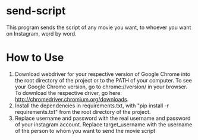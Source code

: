 # send-script
This program sends the script of any movie you want, to whoever you want on Instagram, word by word.

# How to Use
1) Download webdriver for your respective version of Google Chrome into the root directory of the project or to the PATH of your computer. To see your Google Chrome version, go to chrome://version/ in your browser. To download the respective driver, go here: http://chromedriver.chromium.org/downloads.
2) Install the dependencies in requirements.txt, with "pip install -r requirements.txt" from the root directory of the project.
3) Replace username and password with the real username and password of your instagram account. 
Replace target_username with the username of the person to whom you want to send the movie script
